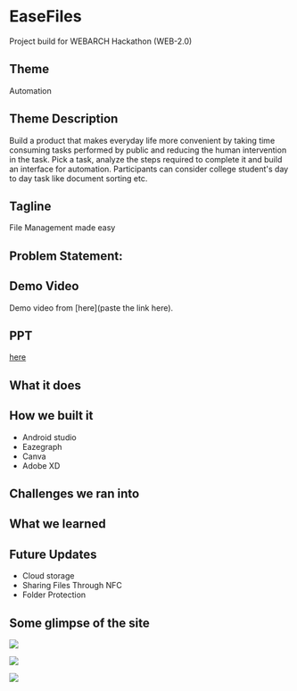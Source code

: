 # EaseFiles
Project build for WEBARCH Hackathon (WEB-2.0)

## Theme
Automation

## Theme Description
Build a product that makes everyday life more convenient by taking time 
consuming tasks performed by public and reducing the human intervention in 
the task.
Pick a task, analyze the steps required to complete it and build an interface for 
automation.
Participants can consider college student's day to day task like document sorting
etc.

## Tagline
File Management made easy

## Problem Statement:
<!-- Problem Statement: -->

## Demo Video
Demo video from [here](paste the link here).

## PPT
[here](https://www.canva.com/design/DAEjCcNqMow/W6KEV9Oh-tbhdCgZPqDo7g/view?utm_content=DAEjCcNqMow&utm_campaign=designshare&utm_medium=link&utm_source=sharebutton)

## What it does


## How we built it
- Android studio
- Eazegraph
- Canva
- Adobe XD

## Challenges we ran into

## What we learned


## Future Updates
- Cloud storage
- Sharing Files Through NFC
- Folder Protection

## Some glimpse of the site

![](gitImg/EaseFiles2.png)
<br>

![](gitImg/EaseFiles3.png)
<br>

![](gitImg/EaseFiles1.png)

